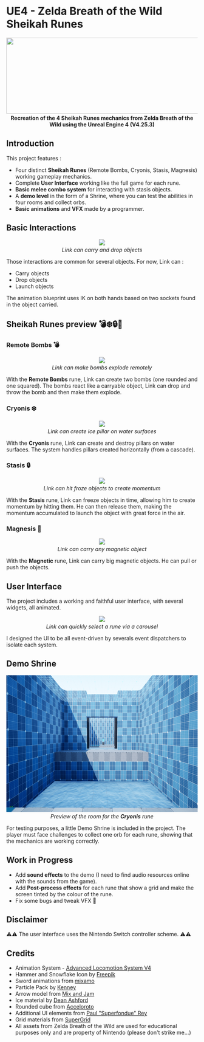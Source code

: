 # UE4 - Zelda Breath of the Wild Sheikah Runes
<p align="center">
  <img src="./DemoRessources/SheikahOrbs2.gif" width="550" height="200">
  <br><b>Recreation of the 4 Sheikah Runes mechanics from Zelda Breath of the Wild using the Unreal Engine 4 (V4.25.3)</b>
</p>


## Introduction

This project features :
* Four distinct <b>Sheikah Runes</b> (Remote Bombs, Cryonis, Stasis, Magnesis) working gameplay mechanics.
* Complete <b>User Interface</b> working like the full game for each rune.
* <b>Basic melee combo system</b> for interacting with stasis objects.
* A <b>demo level</b> in the form of a Shrine, where you can test the abilities in four rooms and collect orbs.
* <b>Basic animations</b> and <b>VFX</b> made by a programmer.

## Basic Interactions
<p align="center">
  <img src="./DemoRessources/CarryDropBomb.gif">
  <br><i>Link can carry and drop objects</i>
</p>

Those interactions are common for several objects. 
For now, Link can :
* Carry objects
* Drop objects
* Launch objects

The animation blueprint uses IK on both hands based on two sockets found in the object carried.

  
## Sheikah Runes preview 💣❄️🔒🧲


### Remote Bombs 💣
<p align="center">
  <img src="./DemoRessources/ExplodeBomb.gif">
  <br><i>Link can make bombs explode remotely</i>
</p>

With the <b>Remote Bombs</b> rune, Link can create two bombs (one rounded and one squared). The bombs react like a carryable object, Link can drop and throw the bomb and then make them explode.

### Cryonis ❄️
<p align="center">
  <img src="./DemoRessources/CryonisCreate.gif">
  <br><i>Link can create ice pillar on water surfaces</i>
</p>

With the <b>Cryonis</b> rune, Link can create and destroy pillars on water surfaces. The system handles pillars created horizontally (from a cascade).

### Stasis 🔒
<p align="center">
  <img src="./DemoRessources/StasisHit.gif">
  <br><i>Link can hit froze objects to create momentum</i>
</p>
 
With the <b>Stasis</b> rune, Link can freeze objects in time, allowing him to create momentum by hitting them. He can then release them, making the momentum accumulated to launch the object with great force in the air.
  

### Magnesis 🧲
<p align="center">
  <img src="./DemoRessources/MagnesisCarry.gif">
  <br><i>Link can carry any magnetic object</i>
</p>
  
 With the <b>Magnetic</b> rune, Link can carry big magnetic objects. He can pull or push the objects.
 
## User Interface
The project includes a working and faithful user interface, with several widgets, all animated.

<p align="center">
  <img src="./DemoRessources/CarouselUI.gif">
  <br><i>Link can quickly select a rune via a carousel</i>
</p>

I designed the UI to be all event-driven by severals event dispatchers to isolate each system. 

## Demo Shrine

<p align="center">
  <img src="./DemoRessources/ShrineCryonis.png" width="640" height="360">
  <br><i>Preview of the room for the <b>Cryonis</b> rune</i>
</p>

For testing purposes, a little Demo Shrine is included in the project. The player must face challenges to collect one orb for each rune, showing that the mechanics are working correctly.

## Work in Progress
* Add <b>sound effects</b> to the demo (I need to find audio resources online with the sounds from the game).
* Add <b>Post-process effects</b> for each rune that show a grid and make the screen tinted by the colour of the rune.
* Fix some bugs and tweak VFX 🐛

## Disclaimer
⚠️⚠️ The user interface uses the Nintendo Switch controller scheme. ⚠️⚠️

## Credits
* Animation System - [Advanced Locomotion System V4](https://www.unrealengine.com/marketplace/en-US/product/advanced-locomotion-system-v1)
* Hammer and Snowflake Icon by [Freepik](https://www.flaticon.com/authors/freepik)
* Sword animations from [mixamo](https://www.mixamo.com)
* Particle Pack by [Kenney](https://www.kenney.nl/assets/particle-pack)
* Arrow model from [Mix and Jam](https://www.youtube.com/channel/UCLyVUwlB_Hahir_VsKkGPIA)
* Ice material by [Dean Ashford](https://www.youtube.com/watch?v=sE64iTjnoUM)
* Rounded cube from [Acceloroto](http://acceleroto.com/2013/08/game-prototyping-rounded-cube-3d-model/)
* Additional UI elements from [Paul "Superfondue" Rey](https://www.instagram.com/superfondue/)
* Grid materials from [SuperGrid](https://www.unrealengine.com/marketplace/en-US/product/supergrid-starter-pack)
* All assets from Zelda Breath of the Wild are used for educational purposes only and are property of Nintendo (please don't strike me...)
